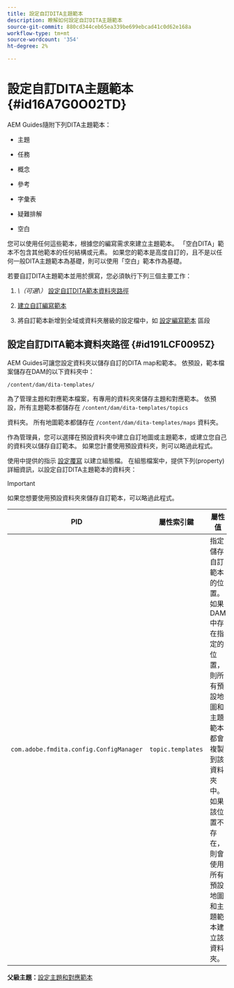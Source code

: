 ```yaml
---
title: 設定自訂DITA主題範本
description: 瞭解如何設定自訂DITA主題範本
source-git-commit: 880cd344ceb65ea339be699ebcad41c0d62e168a
workflow-type: tm+mt
source-wordcount: '354'
ht-degree: 2%

---
```


# 設定自訂DITA主題範本 {#id16A7G0O02TD}

AEM Guides隨附下列DITA主題範本：

- 主題

- 任務

- 概念

- 參考

- 字彙表

- 疑難排解

- 空白


您可以使用任何這些範本，根據您的編寫需求來建立主題範本。 「空白DITA」範本不包含其他範本的任何結構或元素。 如果您的範本是高度自訂的，且不是以任何一般DITA主題範本為基礎，則可以使用「空白」範本作為基礎。

若要自訂DITA主題範本並用於撰寫，您必須執行下列三個主要工作：

1. *\（可選\）* [設定自訂DITA範本資料夾路徑](#id191LCF0095Z)

1. [建立自訂編寫範本](conf-folder-level.md#id1917D0EG0HJ)

1. 將自訂範本新增到全域或資料夾層級的設定檔中，如 [設定編寫範本](conf-folder-level.md#id1889D0IL0Y4) 區段


## 設定自訂DITA範本資料夾路徑 {#id191LCF0095Z}

AEM Guides可讓您設定資料夾以儲存自訂的DITA map和範本。 依預設，範本檔案儲存在DAM的以下資料夾中：

`/content/dam/dita-templates/`

為了管理主題和對應範本檔案，有專用的資料夾來儲存主題和對應範本。 依預設，所有主題範本都儲存在 `/content/dam/dita-templates/topics`

資料夾。 所有地圖範本都儲存在 `/content/dam/dita-templates/maps` 資料夾。

作為管理員，您可以選擇在預設資料夾中建立自訂地圖或主題範本，或建立您自己的資料夾以儲存自訂範本。 如果您計畫使用預設資料夾，則可以略過此程式。

使用中提供的指示 [設定覆寫](download-install-additional-config-override.md#) 以建立組態檔。 在組態檔案中，提供下列\(property\)詳細資訊，以設定自訂DITA主題範本的資料夾：

>[!IMPORTANT]
>
> 如果您想要使用預設資料夾來儲存自訂範本，可以略過此程式。

| PID | 屬性索引鍵 | 屬性值 |
|---|------------|--------------|
| `com.adobe.fmdita.config.ConfigManager` | `topic.templates` | 指定儲存自訂範本的位置。<br> 如果DAM中存在指定的位置，則所有預設地圖和主題範本都會複製到該資料夾中。 如果該位置不存在，則會使用所有預設地圖和主題範本建立該資料夾。 |

**父級主題：**[&#x200B;設定主題和對應範本](conf-template-tags.md)
